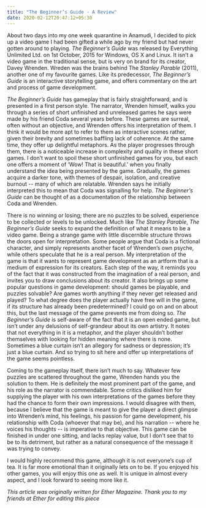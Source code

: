 ```yaml
---
title: "The Beginner’s Guide - A Review"
date: 2020-02-12T20:47:12+05:30
---
```


About two days into my one week quarantine in Anamudi, I decided to pick up a video game I had been gifted a while ago by my friend but had never gotten around to playing. *The Beginner’s Guide* was released by Everything Unlimited Ltd. on 1st October, 2015 for Windows, OS X and Linux. It isn’t a video game in the traditional sense, but is very on brand for its creator, Davey Wrenden. Wreden was the brains behind The *Stanley Parable* (2011), another one of my favourite games. Like its predecessor, *The Beginner’s Guide* is an interactive storytelling game, and offers commentary on the art and process of game development.  

*The Beginner’s Guide* has gameplay that is fairly straightforward, and is presented in a first person style. The narrator, Wrenden himself, walks you through a series of short unfinished and unreleased games he says were made by his friend Coda several years before. These games are surreal, often without an objective, and Wrenden offers his interpretation of them. I think it would be more apt to refer to them as interactive scenes rather, given their brevity and sometimes baffling lack of coherence. At the same time, they offer up delightful metaphors. As the player progresses through them, there is a noticeable increase in complexity and quality in these short games. I don’t want to spoil these short unfinished games for you, but each one offers a moment of ‘Wow! That is beautiful.’ when you finally understand the idea being presented by the game. Gradually, the games acquire a darker tone, with themes of despair, isolation, and creative burnout -- many of which are relatable. Wrenden says he initially interpreted this to mean that Coda was signalling for help. *The Beginner’s Guide* can be thought of as a documentation of the relationship between Coda and Wrenden.

There is no winning or losing; there are no puzzles to be solved, experience to be collected or levels to be unlocked. Much like *The Stanley Parable*, *The Beginner’s Guide* seeks to expand the definition of what it means to be a video game. Being a strange game with little discernible structure throws the doors open for interpretation. Some people argue that Coda is a fictional character, and simply represents another facet of Wrenden’s own psyche, while others speculate that he is a real person. My interpretation of the game is that it wants to represent game development as an artform that is a medium of expression for its creators. Each step of the way, it reminds you of the fact that it was constructed from the imagination of a real person, and invites you to draw conclusions about its creator. It also brings up some popular questions in game development: should games be playable, and puzzles solvable? Are games worth anything if they never get released and played? To what degree does the player actually have free will in the game, if its structure has already been predetermined? I could go on and on about this, but the last message of the game prevents me from doing so. *The Beginner’s Guide* is self-aware of the fact that it is an open ended game, but isn’t under any delusions of self-grandeur about its own artistry. It notes that not everything in it is a metaphor, and the player shouldn’t bother themselves with looking for hidden meaning where there is none. Sometimes a blue curtain isn’t an allegory for sadness or depression; it’s just a blue curtain. And so trying to sit here and offer up interpretations of the game seems pointless.

Coming to the gameplay itself, there isn’t much to say. Whatever few puzzles are scattered throughout the game, Wrenden hands you the solution to them. He is definitely the most prominent part of the game, and his role as the narrator is commendable. Some critics disliked him for supplying the player with his own interpretations of the games before they had the chance to form their own impressions. I would disagree with them, because I believe that the game is meant to give the player a direct glimpse into Wrenden’s mind, his feelings, his passion for game development, his relationship with Coda (whoever that may be), and his narration -- where he voices his thoughts -- is imperative to that objective. This game can be finished in under one sitting, and lacks replay value, but I don’t see that to be to its detriment, but rather as a natural consequence of the message it was trying to convey. 

I would highly recommend this game, although it is not everyone’s cup of tea. It is far more emotional than it originally lets on to be. If you enjoyed his other games, you will enjoy this one as well. It is unique in almost every aspect, and I look forward to seeing more like it.

*This article was originally written for Ether Magazine. Thank you to my friends at Ether for editing this piece*

